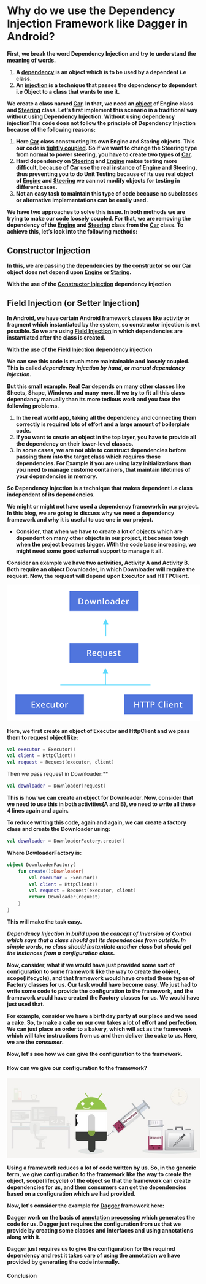 # Why do we use the Dependency Injection Framework like Dagger in Android?

**First, we break the word Dependency Injection and try to understand the meaning of words.**

1. **A <u>dependency</u> is an object which is to be used by a dependent i.e class.**
2. **An <u>injection</u> is a technique that passes the dependency to dependent i.e Object to a class that wants to use it.**

**We create a class named <u>Car</u>. In that, we need an <u>object</u> of Engine class and <u>Steering</u> class. Let’s first implement this scenario in a traditional way without using Dependency Injection. Without using dependency injectionThis code does not follow the principle of Dependency Injection because of the following reasons:**

1. **Here <u>Car</u> class constructing its own Engine and Staring objects. This our code is <u>tightly coupled</u>. So if we want to change the Steering type from normal to power steering, you have to create two types of <u>Car</u>.**
2. **Hard dependency on <u>Steering</u> and <u>Engine</u> makes testing more difficult, because of <u>Car</u> use the real instance of <u>Engine</u> and <u>Steering</u>, thus preventing you to do Unit Testing because of its use real object of <u>Engine</u> and <u>Steering</u> we can not modify objects for testing in different cases.**
3. **Not an easy task to maintain this type of code because no subclasses or alternative implementations can be easily used.**

**We have two approaches to solve this issue. In both methods we are trying to make our code loosely coupled. For that, we are removing the dependency of the <u>Engine</u> and <u>Steering</u> class from the <u>Car</u> class. To achieve this, let’s look into the following methods:**



## Constructor Injection

**In this, we are passing the dependencies by the <u>constructor</u> so our Car object does not depend upon <u>Engine</u> or <u>Staring</u>.**

**With the use of the <u>Constructor Injection</u> dependency injection**



## Field Injection (or Setter Injection)

**In Android, we have certain Android framework classes like activity or fragment which instantiated by the system, so constructor injection is not possible. So we are using <u>Field Injection</u> in which dependencies are instantiated after the class is created.**

**With the use of the Field Injection dependency injection**

**We can see this code is much more maintainable and loosely coupled. This is called *dependency injection by hand*, or *manual dependency injection.***

**But this small example. Real Car depends on many other classes like Sheets, Shape, Windows and many more. If we try to fit all this class dependancy manually than its more tedious work and you face the following problems.**

1. **In the real world app, taking all the dependency and connecting them correctly is required lots of effort and a large amount of boilerplate code.**
2. **If you want to create an object in the top layer, you have to provide all the dependency on their lower-level classes.**
3. **In some cases, we are not able to construct dependencies before passing them into the target class which requires those dependencies. For Example if you are using lazy initializations than you need to manage custome containers, that maintain lifetimes of your dependencies in memory.**

**So Dependency Injection is a technique that makes dependent i.e class independent of its dependencies.**

**We might or might not have used a dependency framework in our project. In this blog, we are going to discuss why we need a dependency framework and why it is useful to use one in our project.**

- **Consider, that when we have to create a lot of objects which are dependent on many other objects in our project, it becomes tough when the project becomes bigger. With the code base increasing, we might need some good external support to manage it all.**

**Consider an example we have two activities, Activity A and Activity B. Both require an object Downloader, in which Downloader will require the request. Now, the request will depend upon Executor and HTTPClient.**

 ![downloader-http-pass](../resources/downloader-http-pass.jpg)

**Here, we first create an object of Executor and HttpClient and we pass them to request object like:**

```kotlin
val executor = Executor()
val client = HttpClient()
val request = Request(executor, client)
```

Then we pass request in Downloader:**

```kotlin
val downloader = Downloader(request)
```

**This is how we can create an object for Downloader. Now, consider that we need to use this in both activities(A and B), we need to write all these 4 lines again and again.**

**To reduce writing this code, again and again, we can create a factory class and create the Downloader using:**

```kotlin
val downloader = DownloaderFactory.create()
```

**Where DowloaderFactory is:**

```kotlin
object DownloaderFactory{
    fun create():Downloader{
        val executor = Executor()
        val client = HttpClient()
        val request = Request(executor, client)
        return Downloader(request)
    }
}
```

**This will make the task easy.**

***Dependency Injection in build upon the concept of Inversion of Control which says that a class should get its dependencies from outside. In simple words, no class should instantiate another class but should get the instances from a configuration class.***

**Now, consider, what if we would have just provided some sort of configuration to some framework like the way to create the object, scope(lifecycle), and that framework would have created these types of Factory classes for us. Our task would have become easy. We just had to write some code to provide the configuration to the framework, and the framework would have created the Factory classes for us. We would have just used that.**

**For example, consider we have a birthday party at our place and we need a cake. So, to make a cake on our own takes a lot of effort and perfection. We can just place an order to a bakery, which will act as the framework which will take instructions from us and then deliver the cake to us. Here, we are the *consumer*.**

**Now, let's see how we can give the configuration to the framework.**

#### How can we give our configuration to the framework?

![configuration.png](../resources/config.png)

**Using a framework reduces a lot of code written by us. So, in the generic term, we give configuration to the framework like the way to create the object, scope(lifecycle) of the object so that the framework can create dependencies for us, and then consumers can get the dependencies based on a configuration which we had provided.**

**Now, let's consider the example for <u>Dagger</u> framework here:**

**Dagger work on the basis of <u>annotation processing</u> which generates the code for us. Dagger just requires the configuration from us that we provide by creating some classes and interfaces and using annotations along with it.**

**Dagger just requires us to give the configuration for the required dependency and rest it takes care of using the annotation we have provided by generating the code internally.**

#### Conclusion
